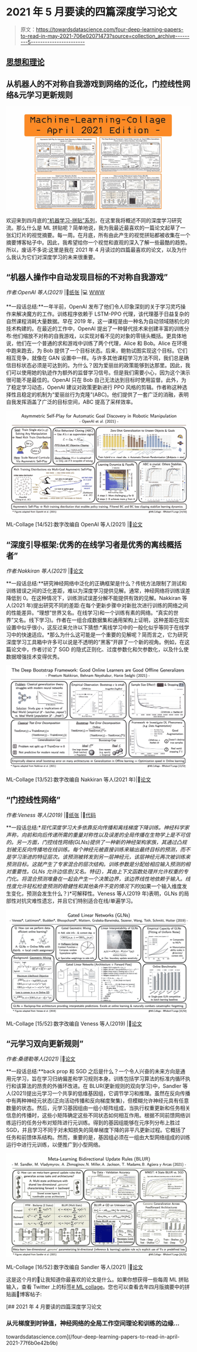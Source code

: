 # 2021 年 5 月要读的四篇深度学习论文

> 原文：<https://towardsdatascience.com/four-deep-learning-papers-to-read-in-may-2021-706e02071473?source=collection_archive---------5----------------------->

## [思想和理论](https://towardsdatascience.com/tagged/thoughts-and-theory)

## **从机器人的不对称自我游戏到网络的泛化，门控线性网络&元学习更新规则**

![](img/5b7201d78b22a87d48acbf70267e458a.png)

欢迎来到四月底的[“机器学习-拼贴”系列](https://twitter.com/hashtag/mlcollage)，在这里我将概述不同的深度学习研究流。那么什么是 ML 拼贴呢？简单地说，我为我最近最喜欢的一篇论文起草了一张幻灯片的视觉摘要。每一周。在月底，所有由此产生的视觉拼贴都被收集在一个摘要博客帖子中。因此，我希望给你一个视觉和直观的深入了解一些最酷的趋势。所以，废话不多说:这里是我在 2021 年 4 月读过的四篇最喜欢的论文，以及为什么我认为它们对深度学习的未来很重要。

## **“机器人操作中自动发现目标的不对称自我游戏”**

*作者:OpenAI 等人(2021)* |📝[纸张](https://arxiv.org/abs/2101.04882) |💻 [WWW](https://robotics-self-play.github.io/)

**一段话总结:**一年半前，OpenAI 发布了他们令人印象深刻的关于学习灵巧操作来解决魔方的工作。训练程序依赖于 LSTM-PPO 代理，该代理基于日益复杂的自然课程消耗大量数据。早在 2019 年，这一课程是由一种名为自动领域随机化的技术构建的。在最近的工作中，OpenAI 提出了一种替代技术来创建丰富的训练分布:他们缩放不对称的自我游戏，以实现对看不见的对象的零镜头概括。更具体地说，他们在一个普通的求和游戏中训练了两个代理，Alice 和 Bob。Alice 在环境中跑来跑去，为 Bob 提供了一个目标状态。后来，鲍勃试图实现这个目标。它们相互竞争，就像在 GAN 设置中一样。与许多其他课程学习方法不同，我们总是确信目标状态必须是可达到的。为什么？因为爱丽丝的政策能够到达那里。因此，我们可以使用她的轨迹作为额外的监督学习信号。但是我们需要小心，因为这个演示很可能不是最佳的。OpenAI 只在 Bob 自己无法达到目标时使用监督。此外，为了稳定学习动态，OpenAI 建议对政策更新进行 PPO 风格的剪辑。作者称这种选择性且稳定的机制为“爱丽丝行为克隆”(ABC)。他们提供了一套广泛的消融，表明自我发挥涵盖了广泛的目标空间，ABC 提高了采样效率。

![](img/8e12d2258fd3519ca6f84702d12fbe9c.png)

ML-Collage [14/52]:数字改编自 OpenAI 等人(2021) |📝[论文](https://arxiv.org/abs/2101.04882)

## **“深度引导框架:优秀的在线学习者是优秀的离线概括者”**

*作者:Nakkiran 等人(2021)* |📝[论文](https://t.co/MQUMvI0s3z?amp=1)

**一段话总结:**研究神经网络中泛化的正确框架是什么？传统方法限制了测试和训练错误之间的泛化差距，难以为深度学习提供见解。通常，神经网络将训练误差降低到 0。在这种情况下，训练测试误差分解不能提供有效的见解。Nakkiran 等人(2021 年)提出研究不同的差距:在每个更新步骤中对新批次进行训练的网络之间的性能差异。“理想”世界又名。在线学习)和一个训练有素的网络。“真实的世界”又名。线下学习)。作者在一组合成数据集和通用架构上证明，这种差距在现实设置中似乎很小，这反过来允许以下猜想:*离线学习中的一般化似乎等同于在线学习中的快速适应。*那么为什么这可能是一个重要的见解呢？简而言之，它为研究深度学习工具箱中许多可以说是不透明的“黑客”开辟了一个新的视角。例如，在这篇论文中，作者讨论了 SGD 的隐式正则化、过度参数化和欠参数化，以及什么使数据增强技术变得优秀。

![](img/2fc8eb4bae9b0bc60d732b4aca443b6b.png)

ML-Collage [13/52]:数字改编自 Nakkiran 等人(2021 年)|📝[论文](https://t.co/MQUMvI0s3z?amp=1)

## **“门控线性网络”**

*作者:Veness 等人(2019)* |📝[纸张](http://arxiv.org/abs/1910.01526) |🤖[代码](https://github.com/deepmind/deepmind-research/tree/master/gated_linear_networks)

**一段话总结:**现代深度学习大多依靠反向传播和离线梯度下降训练。神经科学家声称，向前和向后传递所需的重量对称性以及误差的全局传播在生物学上是不可信的。另一方面，门控线性网络(GLNs)提供了一种新的神经架构家族，其通过凸规划被无反向传播地在线训练。每个神经元被直接训练来输出最终目标的预测，而不是学习渐进的特征层次。该预测被转发到另一层神经元，该层神经元再次被训练来预测目标。这就产生了专家混合的层次结构。训练参数是分配给相应输入预测的相对重要性。GLNs 允许边信息(又名。特征)，其由上下文函数处理并允许权重的专门化。将混合预测堆叠在一起会产生一个决策边界，该边界线性地依赖于输入。线性度允许轻松检查预测的稳健性和其他条件不变的情况下的*(如果一个输入维度发生变化，预测会发生什么？)*可解释性。Veness 等人(2019 年)表明，GLNs 的局部性对抗灾难性遗忘，并且它们特别适合在线/单遍学习。

![](img/80c45a3d5cb389ada4c640b0e8b9a179.png)

ML-Collage [15/52]:数字改编自 Veness 等人(2019) |📝[论文](http://arxiv.org/abs/1910.01526)

## “元学习双向更新规则”

*作者:桑德勒等人(2021)* |📝[论文](https://arxiv.org/abs/2104.04657)

**一段话总结:**back prop 和 SGD 之后是什么？一个令人兴奋的未来方向是通用元学习，旨在学习归纳偏差和学习规则本身。训练包括学习算法的标准内循环执行和该算法的昂贵的外循环改进。在 BLUR(更新规则的双向学习)中，Sandler 等人(2021)提出元学习一个共享的低维基因组，它调节学习和推理。虽然在反向传播中有两种神经元状态(正向活动传播和反向梯度聚集)，但模糊允许神经元具有任意数量的状态。然后，元学习基因组由一组小矩阵组成，当执行权重更新和任务相关信息的传播时，这些小矩阵确定这些不同状态如何相互作用。根据不同前馈网络训练运行的任务分布对矩阵进行元训练。得到的基因组能够在元序列分布上胜过 SGD，并且学习不同于对未知损失的简单梯度下降的非平凡更新过程。它概括了任务和前馈体系结构。然而，重要的是，基因组必须在一组由大型网络组成的训练运行中进行元训练，以便推广到小型网络。

![](img/2e733255af2c4a7145425522fc7a2328.png)

ML-Collage [16/52]:数字改编自 Sandler 等人(2021) |📝[论文](https://arxiv.org/abs/2104.04657)

这是这个月的🤗让我知道你最喜欢的论文是什么。如果你想获得一些每周 ML 拼贴输入，查看 Twitter 上的标签[# ML collage](https://twitter.com/hashtag/mlcollage)。您也可以查看去年四月版摘要中的拼贴画📖博客帖子:

[](/four-deep-learning-papers-to-read-in-april-2021-77f6b0e42b9b) [## 2021 年 4 月要读的四篇深度学习论文

### 从元梯度到时钟值，神经网络的全局工作空间理论和训练的边缘…

towardsdatascience.com](/four-deep-learning-papers-to-read-in-april-2021-77f6b0e42b9b)